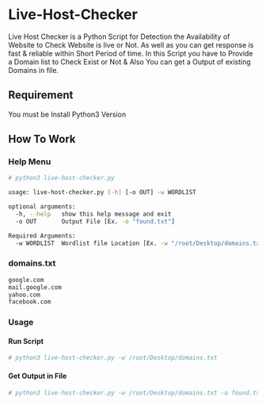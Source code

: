 # Live-Host-Checker
Live Host Checker is a Python Script for Detection the Availability of Website to Check Website is live or Not. As well as you can get response is fast & reliable within Short Period of time. In this Script you have to Provide a Domain list to Check Exist or Not & Also You can get a Output of existing Domains in file.

## Requirement
You must be Install Python3 Version<br/>

## How To Work
### Help Menu
```bash
# python3 live-host-checker.py

usage: live-host-checker.py [-h] [-o OUT] -w WORDLIST

optional arguments:
  -h, --help   show this help message and exit
  -o OUT       Output File [Ex. -o "found.txt"]

Required Arguments:
  -w WORDLIST  Wordlist file Location [Ex. -w "/root/Desktop/domains.txt"]
```

### domains.txt
```bash
google.com
mail.google.com
yahoo.com
facebook.com
```

### Usage
#### Run Script
```bash
# python3 live-host-checker.py -w /root/Desktop/domains.txt
```
#### Get Output in File
```bash
# python3 live-host-checker.py -w /root/Desktop/domains.txt -o found.txt
```



